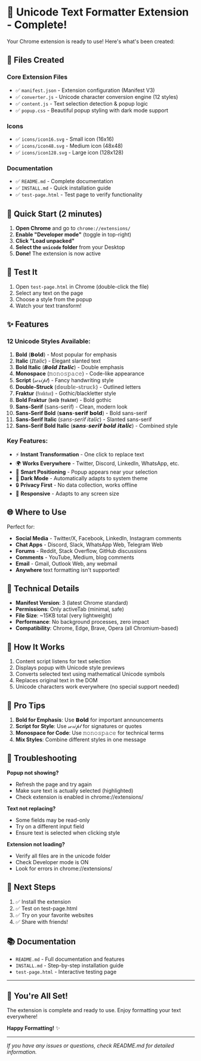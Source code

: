 # 🎉 Unicode Text Formatter Extension - Complete!

Your Chrome extension is ready to use! Here's what's been created:

## 📁 Files Created

### Core Extension Files
- ✅ `manifest.json` - Extension configuration (Manifest V3)
- ✅ `converter.js` - Unicode character conversion engine (12 styles)
- ✅ `content.js` - Text selection detection & popup logic
- ✅ `popup.css` - Beautiful popup styling with dark mode support

### Icons
- ✅ `icons/icon16.svg` - Small icon (16x16)
- ✅ `icons/icon48.svg` - Medium icon (48x48)  
- ✅ `icons/icon128.svg` - Large icon (128x128)

### Documentation
- ✅ `README.md` - Complete documentation
- ✅ `INSTALL.md` - Quick installation guide
- ✅ `test-page.html` - Test page to verify functionality

## 🚀 Quick Start (2 minutes)

1. **Open Chrome** and go to `chrome://extensions/`
2. **Enable "Developer mode"** (toggle in top-right)
3. **Click "Load unpacked"**
4. **Select the `unicode` folder** from your Desktop
5. **Done!** The extension is now active

## 🧪 Test It

1. Open `test-page.html` in Chrome (double-click the file)
2. Select any text on the page
3. Choose a style from the popup
4. Watch your text transform!

## ✨ Features

### 12 Unicode Styles Available:
1. **Bold** (𝗕𝗼𝗹𝗱) - Most popular for emphasis
2. **Italic** (𝘐𝘵𝘢𝘭𝘪𝘤) - Elegant slanted text
3. **Bold Italic** (𝘽𝙤𝙡𝙙 𝙄𝙩𝙖𝙡𝙞𝙘) - Double emphasis
4. **Monospace** (𝚖𝚘𝚗𝚘𝚜𝚙𝚊𝚌𝚎) - Code-like appearance
5. **Script** (𝓈𝒸𝓇𝒾𝓅𝓉) - Fancy handwriting style
6. **Double-Struck** (𝕕𝕠𝕦𝕓𝕝𝕖-𝕤𝕥𝕣𝕦𝕔𝕜) - Outlined letters
7. **Fraktur** (𝔣𝔯𝔞𝔨𝔱𝔲𝔯) - Gothic/blackletter style
8. **Bold Fraktur** (𝖇𝖔𝖑𝖉 𝖋𝖗𝖆𝖐𝖙𝖚𝖗) - Bold gothic
9. **Sans-Serif** (𝗌𝖺𝗇𝗌-𝗌𝖾𝗋𝗂𝖿) - Clean, modern look
10. **Sans-Serif Bold** (𝘀𝗮𝗻𝘀-𝘀𝗲𝗿𝗶𝗳 𝗯𝗼𝗹𝗱) - Bold sans-serif
11. **Sans-Serif Italic** (𝘴𝘢𝘯𝘴-𝘴𝘦𝘳𝘪𝘧 𝘪𝘵𝘢𝘭𝘪𝘤) - Slanted sans-serif
12. **Sans-Serif Bold Italic** (𝙨𝙖𝙣𝙨-𝙨𝙚𝙧𝙞𝙛 𝙗𝙤𝙡𝙙 𝙞𝙩𝙖𝙡𝙞𝙘) - Combined style

### Key Features:
- ⚡ **Instant Transformation** - One click to replace text
- 🌍 **Works Everywhere** - Twitter, Discord, LinkedIn, WhatsApp, etc.
- 🎯 **Smart Positioning** - Popup appears near your selection
- 🌙 **Dark Mode** - Automatically adapts to system theme
- 🔒 **Privacy First** - No data collection, works offline
- 📱 **Responsive** - Adapts to any screen size

## 🌐 Where to Use

Perfect for:
- **Social Media** - Twitter/X, Facebook, LinkedIn, Instagram comments
- **Chat Apps** - Discord, Slack, WhatsApp Web, Telegram Web
- **Forums** - Reddit, Stack Overflow, GitHub discussions
- **Comments** - YouTube, Medium, blog comments
- **Email** - Gmail, Outlook Web, any webmail
- **Anywhere** text formatting isn't supported!

## 🔧 Technical Details

- **Manifest Version**: 3 (latest Chrome standard)
- **Permissions**: Only activeTab (minimal, safe)
- **File Size**: ~15KB total (very lightweight)
- **Performance**: No background processes, zero impact
- **Compatibility**: Chrome, Edge, Brave, Opera (all Chromium-based)

## 📝 How It Works

1. Content script listens for text selection
2. Displays popup with Unicode style previews
3. Converts selected text using mathematical Unicode symbols
4. Replaces original text in the DOM
5. Unicode characters work everywhere (no special support needed)

## 🎯 Pro Tips

1. **Bold for Emphasis**: Use 𝗕𝗼𝗹𝗱 for important announcements
2. **Script for Style**: Use 𝓈𝒸𝓇𝒾𝓅𝓉 for signatures or quotes
3. **Monospace for Code**: Use 𝚖𝚘𝚗𝚘𝚜𝚙𝚊𝚌𝚎 for technical terms
4. **Mix Styles**: Combine different styles in one message

## 🐛 Troubleshooting

**Popup not showing?**
- Refresh the page and try again
- Make sure text is actually selected (highlighted)
- Check extension is enabled in chrome://extensions/

**Text not replacing?**
- Some fields may be read-only
- Try on a different input field
- Ensure text is selected when clicking style

**Extension not loading?**
- Verify all files are in the unicode folder
- Check Developer mode is ON
- Look for errors in chrome://extensions/

## 🚀 Next Steps

1. ✅ Install the extension
2. ✅ Test on test-page.html
3. ✅ Try on your favorite websites
4. ✅ Share with friends!

## 📚 Documentation

- `README.md` - Full documentation and features
- `INSTALL.md` - Step-by-step installation guide
- `test-page.html` - Interactive testing page

---

## 🎊 You're All Set!

The extension is complete and ready to use. Enjoy formatting your text everywhere! 

**Happy Formatting!** ✨

---

*If you have any issues or questions, check README.md for detailed information.*
